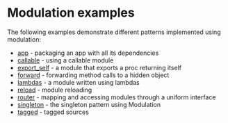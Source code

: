 # Modulation examples

The following examples demonstrate different patterns implemented using
modulation:

- [app](app) - packaging an app with all its dependencies
- [callable](callable) - using a callable module
- [export_self](export_self) - a module that exports a proc returning itself
- [forward](forward) - forwarding method calls to a hidden object
- [lambdas](lambdas) - a module written using lambdas
- [reload](reload) - module reloading
- [router](router) - mapping and accessing modules through a uniform interface
- [singleton](singleton) - the singleton pattern using Modulation
- [tagged](tagged) - tagged sources